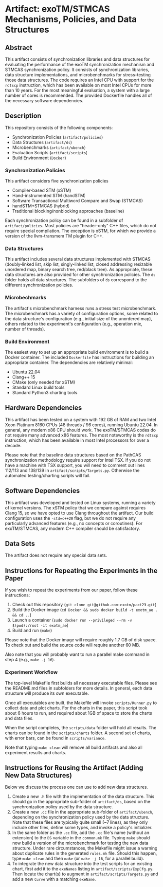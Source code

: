 # Artifact: exoTM/STMCAS Mechanisms, Policies, and Data Structures

## Abstract

This artifact consists of synchronization libraries and data structures for
evaluating the performance of the exoTM synchronization mechanism and STMCAS
synchronization policy.  It consists of synchronization libraries, data
structure implementations, and microbenchmarks for stress-testing those data
structures.  The code requires an Intel CPU with support for the `rdtscp`
instruction, which has been available on most Intel CPUs for more than 10 years.
For the most meaningful evaluation, a system with a large number of cores is
recommended.  The provided Dockerfile handles all of the necessary software
dependencies.

## Description

This repository consists of the following components:

* Synchronization Policies (`artifact/policies`)
* Data Structures (`artifact/ds`)
* Microbenchmarks (`artifact/ubench`)
* Evaluation Scripts (`artifact/scripts`)
* Build Environment (`Docker`)

### Synchronization Policies

This artifact considers five synchronization policies

* Compiler-based STM (xSTM)
* Hand-instrumented STM (handSTM)
* Software Transactional Multiword Compare and Swap (STMCAS)
* handSTM+STMCAS (hybrid)
* Traditional blocking/nonblocking approaches (baseline)

Each synchronization policy can be found in a subfolder of `artifact/policies`.
Most policies are "header-only" C++ files, which do not require special
compilation.  The exception is xSTM, for which we provide a version of the
llvm-transmem TM plugin for C++.

### Data Structures

This artifact includes several data structures implemented with STMCAS
(doubly-linked list, skip list, singly-linked list, closed addressing resizable
unordered map, binary search tree, red/black tree).  As appropriate, these data
structures are also provided for other synchronization policies.  The `ds`
folder holds all data structures.  The subfolders of `ds` correspond to the
different synchronization policies.

### Microbechmarks

The artifact's microbenchmark harness runs a stress test microbenchmark.  The
microbenchmark has a variety of configuration options, some related to the data
structure's configuration (e.g., initial size of the unordered map), others
related to the experiment's configuration (e.g., operation mix, number of
threads).

### Build Environment

The easiest way to set up an appropriate build environment is to build a Docker
container.  The included `Dockerfile` has instructions for building an
appropriate container.  The dependencies are relatively minimal:

* Ubuntu 22.04
* Clang++ 15
* CMake (only needed for xSTM)
* Standard Linux build tools
* Standard Python3 charting tools

## Hardware Dependencies

This artifact has been tested on a system with 192 GB of RAM and two Intel Xeon
Platinum 8160 CPUs (48 threads / 96 cores), running Ubuntu 22.04.  In general,
any modern x86 CPU should work.  The exoTM/STMCAS codes do not require many
advanced x86 features.  The most noteworthy is the `rdtscp` instruction, which
has been available in most Intel processors for over a decade.

Please note that the baseline data structures based on the PathCAS
synchronization methodology require support for Intel TSX.  If you do not have a
machine with TSX support, you will need to comment out lines 112/113 and 138/139
in `artifact/scripts/Targets.py`.  Otherwise the automated testing/charting
scripts will fail.

## Software Dependencies

This artifact was developed and tested on Linux systems, running a variety of
kernel versions.  The xSTM policy that we compare against requires Clang 15, so
we have opted to use Clang throughout the artifact.  Our build configuration
uses the `-std=c++20` flag, but we do not require any particularly advanced
features (e.g., no concepts or coroutines).  For exoTM/STMCAS, any modern C++
compiler should be satisfactory.

## Data Sets

The artifact does not require any special data sets.

## Instructions for Repeating the Experiments in the Paper

If you wish to repeat the experiments from our paper, follow these instructions:

1. Check out this repository (`git clone git@github.com:exotm/pact23.git`)
2. Build the Docker image (`cd Docker && sudo docker build -t exotm_ae . && cd ..`)
3. Launch a container (`sudo docker run --privileged --rm -v $(pwd):/root -it exotm_ae`)
4. Build and run (`make`)

Please note that the Docker image will require roughly 1.7 GB of disk space.  To
check out and build the source code will require another 60 MB.

Also note that you will probably want to run a parallel make command in step 4
(e.g., `make -j 16`).

### Experiment Workflow

The top-level Makefile first builds all necessary executable files.  Please see
the README.md files in subfolders for more details.  In general, each data
structure will produce its own executable.

Once all executables are built, the Makefile will invoke `scripts/Runner.py` to
collect data and plot charts.  For the charts in the paper, this script took
about 6 hours to run, and required about 1GB of space to store the charts and
data files.

When the script completes, the `scripts/data` folder will hold all results.  The
charts can be found in the `scripts/charts` folder.  A second set of charts,
with error bars, can be found in `scripts/variance`.

Note that typing `make clean` will remove all build artifacts and also all
experiment results and charts.

## Instructions for Reusing the Artifact (Adding New Data Structures)

Below we discuss the process one can use to add new data structures.

1. Create a new `.h` file with the implementation of the data structure.  This
   should go in the appropriate sub-folder of `artifact/ds`, based on the
   synchronization policy used by the data structure.
2. Create a new `.cc` file in the appropriate sub-folder of `artifact/ubench`,
   depending on the synchronization policy used by the data structure.  Note
   that these files are typically quite small (~7 lines), as they only include
   other files, define some types, and invoke a policy's initializer.
3. In the same folder as the `.cc` file, add the `.cc` file's name (without an
   extension) to the `DS` variable in the `common.mk` file.  Typing `make`
   should now build a version of the microbenchmark for testing the new data
   structure.  Under rare circumstances, the Makefile might issue a warning
   about duplicate rules in the generated `rules.mk` file.  Should this happen,
   type `make clean` and then `make` (or `make -j 16`, for a parallel build).
4. To integrate the new data structure into the test scripts for an existing
   chart, first add it to the `exeNames` listing in
   `artifact/scripts/ExpCfg.py`.  Then locate the chart(s) to augment in
   `artifact/scripts/Targets.py` and add a new `Curve` with a matching
   `exeName`.

